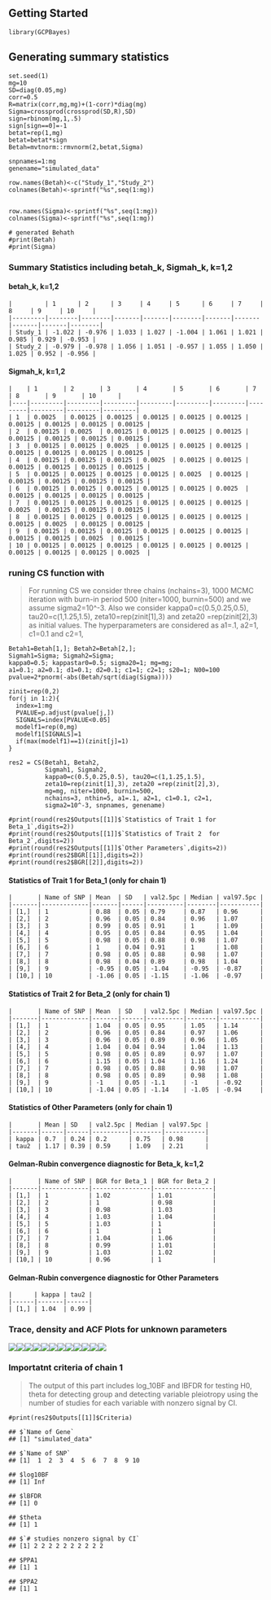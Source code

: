 Getting Started
---------------

    library(GCPBayes)

Generating summary statistics
-----------------------------

    set.seed(1)
    mg=10
    SD=diag(0.05,mg)
    corr=0.5
    R=matrix(corr,mg,mg)+(1-corr)*diag(mg)
    Sigma=crossprod(crossprod(SD,R),SD)
    sign=rbinom(mg,1,.5)
    sign[sign==0]=-1
    betat=rep(1,mg)
    betat=betat*sign
    Betah=mvtnorm::rmvnorm(2,betat,Sigma)

    snpnames=1:mg
    genename="simulated_data"

    row.names(Betah)<-c("Study_1","Study_2")
    colnames(Betah)<-sprintf("%s",seq(1:mg))


    row.names(Sigma)<-sprintf("%s",seq(1:mg))
    colnames(Sigma)<-sprintf("%s",seq(1:mg))

    # generated Behath
    #print(Betah)
    #print(Sigma)

### Summary Statistics including betah\_k, Sigmah\_k, k=1,2

#### betah\_k, k=1,2

    |         | 1      | 2      | 3     | 4     | 5      | 6     | 7     | 8     | 9     | 10     |
    |---------|--------|--------|-------|-------|--------|-------|-------|-------|-------|--------|
    | Study_1 | -1.022 | -0.976 | 1.033 | 1.027 | -1.004 | 1.061 | 1.021 | 0.985 | 0.929 | -0.953 |
    | Study_2 | -0.979 | -0.978 | 1.056 | 1.051 | -0.957 | 1.055 | 1.050 | 1.025 | 0.952 | -0.956 |

#### Sigmah\_k, k=1,2

    |    | 1       | 2       | 3       | 4       | 5       | 6       | 7       | 8       | 9       | 10      |
    |----|---------|---------|---------|---------|---------|---------|---------|---------|---------|---------|
    | 1  | 0.0025  | 0.00125 | 0.00125 | 0.00125 | 0.00125 | 0.00125 | 0.00125 | 0.00125 | 0.00125 | 0.00125 |
    | 2  | 0.00125 | 0.0025  | 0.00125 | 0.00125 | 0.00125 | 0.00125 | 0.00125 | 0.00125 | 0.00125 | 0.00125 |
    | 3  | 0.00125 | 0.00125 | 0.0025  | 0.00125 | 0.00125 | 0.00125 | 0.00125 | 0.00125 | 0.00125 | 0.00125 |
    | 4  | 0.00125 | 0.00125 | 0.00125 | 0.0025  | 0.00125 | 0.00125 | 0.00125 | 0.00125 | 0.00125 | 0.00125 |
    | 5  | 0.00125 | 0.00125 | 0.00125 | 0.00125 | 0.0025  | 0.00125 | 0.00125 | 0.00125 | 0.00125 | 0.00125 |
    | 6  | 0.00125 | 0.00125 | 0.00125 | 0.00125 | 0.00125 | 0.0025  | 0.00125 | 0.00125 | 0.00125 | 0.00125 |
    | 7  | 0.00125 | 0.00125 | 0.00125 | 0.00125 | 0.00125 | 0.00125 | 0.0025  | 0.00125 | 0.00125 | 0.00125 |
    | 8  | 0.00125 | 0.00125 | 0.00125 | 0.00125 | 0.00125 | 0.00125 | 0.00125 | 0.0025  | 0.00125 | 0.00125 |
    | 9  | 0.00125 | 0.00125 | 0.00125 | 0.00125 | 0.00125 | 0.00125 | 0.00125 | 0.00125 | 0.0025  | 0.00125 |
    | 10 | 0.00125 | 0.00125 | 0.00125 | 0.00125 | 0.00125 | 0.00125 | 0.00125 | 0.00125 | 0.00125 | 0.0025  |

### runing CS function with

> For running CS we consider three chains (nchains=3), 1000 MCMC
> iteration with burn-in period 500 (niter=1000, burnin=500) and we
> assume sigma2=10^-3. Also we consider kappa0=c(0.5,0.25,0.5),
> tau20=c(1,1.25,1.5), zeta10=rep(zinit\[1\],3) and zeta20
> =rep(zinit\[2\],3) as initial values. The hyperparameters are
> considered as a1=.1, a2=1, c1=0.1 and c2=1,

    Betah1=Betah[1,]; Betah2=Betah[2,];
    Sigmah1=Sigma; Sigmah2=Sigma;
    kappa0=0.5; kappastar0=0.5; sigma20=1; mg=mg;
    a1=0.1; a2=0.1; d1=0.1; d2=0.1; c1=1; c2=1; s20=1; N00=100
    pvalue=2*pnorm(-abs(Betah/sqrt(diag(Sigma))))

    zinit=rep(0,2)
    for(j in 1:2){
      index=1:mg
      PVALUE=p.adjust(pvalue[j,])
      SIGNALS=index[PVALUE<0.05]
      modelf1=rep(0,mg)
      modelf1[SIGNALS]=1
      if(max(modelf1)==1)(zinit[j]=1)
    }

    res2 = CS(Betah1, Betah2,
              Sigmah1, Sigmah2,
              kappa0=c(0.5,0.25,0.5), tau20=c(1,1.25,1.5),
              zeta10=rep(zinit[1],3), zeta20 =rep(zinit[2],3),
              mg=mg, niter=1000, burnin=500,
              nchains=3, nthin=5, a1=.1, a2=1, c1=0.1, c2=1,
              sigma2=10^-3, snpnames, genename)

    #print(round(res2$Outputs[[1]]$`Statistics of Trait 1 for Beta_1`,digits=2))
    #print(round(res2$Outputs[[1]]$`Statistics of Trait 2  for Beta_2`,digits=2))
    #print(round(res2$Outputs[[1]]$`Other Parameters`,digits=2))
    #print(round(res2$BGR[[1]],digits=2))
    #print(round(res2$BGR[[2]],digits=2))

#### Statistics of Trait 1 for Beta\_1 (only for chain 1)

    |       | Name of SNP | Mean  | SD   | val2.5pc | Median | val97.5pc |
    |-------|-------------|-------|------|----------|--------|-----------|
    | [1,]  | 1           | 0.88  | 0.05 | 0.79     | 0.87   | 0.96      |
    | [2,]  | 2           | 0.96  | 0.05 | 0.84     | 0.96   | 1.07      |
    | [3,]  | 3           | 0.99  | 0.05 | 0.91     | 1      | 1.09      |
    | [4,]  | 4           | 0.95  | 0.05 | 0.84     | 0.95   | 1.04      |
    | [5,]  | 5           | 0.98  | 0.05 | 0.88     | 0.98   | 1.07      |
    | [6,]  | 6           | 1     | 0.04 | 0.91     | 1      | 1.08      |
    | [7,]  | 7           | 0.98  | 0.05 | 0.88     | 0.98   | 1.07      |
    | [8,]  | 8           | 0.98  | 0.04 | 0.89     | 0.98   | 1.04      |
    | [9,]  | 9           | -0.95 | 0.05 | -1.04    | -0.95  | -0.87     |
    | [10,] | 10          | -1.06 | 0.05 | -1.15    | -1.06  | -0.97     |

#### Statistics of Trait 2 for Beta\_2 (only for chain 1)

    |       | Name of SNP | Mean  | SD   | val2.5pc | Median | val97.5pc |
    |-------|-------------|-------|------|----------|--------|-----------|
    | [1,]  | 1           | 1.04  | 0.05 | 0.95     | 1.05   | 1.14      |
    | [2,]  | 2           | 0.96  | 0.05 | 0.84     | 0.97   | 1.06      |
    | [3,]  | 3           | 0.96  | 0.05 | 0.89     | 0.96   | 1.05      |
    | [4,]  | 4           | 1.04  | 0.04 | 0.94     | 1.04   | 1.13      |
    | [5,]  | 5           | 0.98  | 0.05 | 0.89     | 0.97   | 1.07      |
    | [6,]  | 6           | 1.15  | 0.05 | 1.04     | 1.16   | 1.24      |
    | [7,]  | 7           | 0.98  | 0.05 | 0.88     | 0.98   | 1.07      |
    | [8,]  | 8           | 0.98  | 0.05 | 0.89     | 0.98   | 1.08      |
    | [9,]  | 9           | -1    | 0.05 | -1.1     | -1     | -0.92     |
    | [10,] | 10          | -1.04 | 0.05 | -1.14    | -1.05  | -0.94     |

#### Statistics of Other Parameters (only for chain 1)

    |       | Mean | SD   | val2.5pc | Median | val97.5pc |
    |-------|------|------|----------|--------|-----------|
    | kappa | 0.7  | 0.24 | 0.2      | 0.75   | 0.98      |
    | tau2  | 1.17 | 0.39 | 0.59     | 1.09   | 2.21      |

#### Gelman-Rubin convergence diagnostic for Beta\_k, k=1,2

    |       | Name of SNP | BGR for Beta_1 | BGR for Beta_2 |
    |-------|-------------|----------------|----------------|
    | [1,]  | 1           | 1.02           | 1.01           |
    | [2,]  | 2           | 1              | 0.98           |
    | [3,]  | 3           | 0.98           | 1.03           |
    | [4,]  | 4           | 1.03           | 1.04           |
    | [5,]  | 5           | 1.03           | 1              |
    | [6,]  | 6           | 1              | 1              |
    | [7,]  | 7           | 1.04           | 1.06           |
    | [8,]  | 8           | 0.99           | 1.01           |
    | [9,]  | 9           | 1.03           | 1.02           |
    | [10,] | 10          | 0.96           | 1              |

#### Gelman-Rubin convergence diagnostic for Other Parameters

    |      | kappa | tau2 |
    |------|-------|------|
    | [1,] | 1.04  | 0.99 |

### Trace, density and ACF Plots for unknown parameters

![](pressure-1.png)![](pressure-2.png)![](pressure-3.png)![](pressure-4.png)![](pressure-5.png)![](pressure-6.png)![](pressure-7.png)![](pressure-8.png)![](pressure-9.png)![](pressure-10.png)![](pressure-11.png)![](pressure-12.png)

### Importatnt criteria of chain 1

> The output of this part includes log\_10BF and lBFDR for testing H0,
> theta for detecting group and detecting variable pleiotropy using the
> number of studies for each variable with nonzero signal by CI.

    #print(res2$Outputs[[1]]$Criteria)

    ## $`Name of Gene`
    ## [1] "simulated_data"

    ## $`Name of SNP`
    ## [1]  1  2  3  4  5  6  7  8  9 10

    ## $log10BF
    ## [1] Inf

    ## $lBFDR
    ## [1] 0

    ## $theta
    ## [1] 1

    ## $`# studies nonzero signal by CI`
    ## [1] 2 2 2 2 2 2 2 2 2 2

    ## $PPA1
    ## [1] 1

    ## $PPA2
    ## [1] 1
